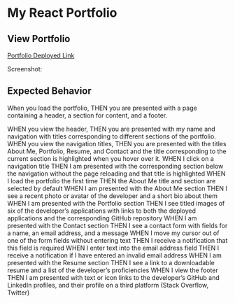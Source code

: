 # My React Portfolio

## View Portfolio

[Portfolio Deployed Link](https://amymgardiner.github.io/React-Portfolio/)

Screenshot:

## Expected Behavior

When you load the portfolio, THEN you are presented with a page containing a header, a section for content, and a footer.

WHEN you view the header, THEN you are presented with my name and navigation with titles corresponding to different sections of the portfolio.
WHEN you view the navigation titles, THEN you are presented with the titles About Me, Portfolio, Resume, and Contact and the title corresponding to the current section is highlighted when you hover over it.
WHEN I click on a navigation title
THEN I am presented with the corresponding section below the navigation without the page reloading and that title is highlighted
WHEN I load the portfolio the first time
THEN the About Me title and section are selected by default
WHEN I am presented with the About Me section
THEN I see a recent photo or avatar of the developer and a short bio about them
WHEN I am presented with the Portfolio section
THEN I see titled images of six of the developer’s applications with links to both the deployed applications and the corresponding GitHub repository
WHEN I am presented with the Contact section
THEN I see a contact form with fields for a name, an email address, and a message
WHEN I move my cursor out of one of the form fields without entering text
THEN I receive a notification that this field is required
WHEN I enter text into the email address field
THEN I receive a notification if I have entered an invalid email address
WHEN I am presented with the Resume section
THEN I see a link to a downloadable resume and a list of the developer’s proficiencies
WHEN I view the footer
THEN I am presented with text or icon links to the developer’s GitHub and LinkedIn profiles, and their profile on a third platform (Stack Overflow, Twitter)
